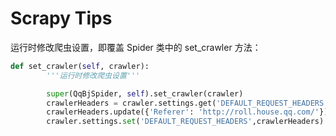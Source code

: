 # Scrapy Tips


运行时修改爬虫设置，即覆盖 Spider 类中的 set_crawler 方法：

```python
def set_crawler(self, crawler):
        '''运行时修改爬虫设置'''

        super(QqBjSpider, self).set_crawler(crawler)
        crawlerHeaders = crawler.settings.get('DEFAULT_REQUEST_HEADERS')
        crawlerHeaders.update({'Referer': 'http://roll.house.qq.com/'})
        crawler.settings.set('DEFAULT_REQUEST_HEADERS',crawlerHeaders)
```